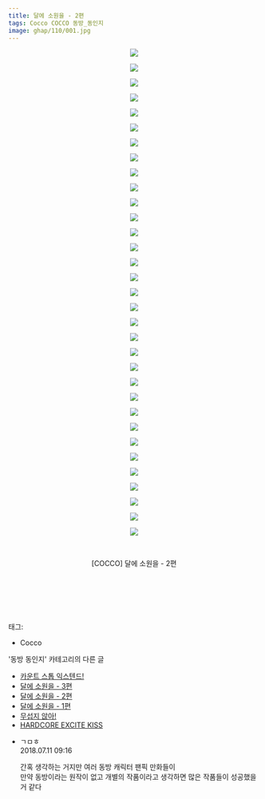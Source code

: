 ```yaml
---
title: 달에 소원을 - 2편
tags: Cocco COCCO 동방_동인지
image: ghap/110/001.jpg
---
```

<div class="article">
<p style="text-align: center; clear: none; float: none;"><img src="{{ site.nasurl }}/ghap/110/001.jpg"/></p>
<p style="text-align: center; clear: none; float: none;"><img src="{{ site.nasurl }}/ghap/110/002.jpg"/></p>
<p style="text-align: center; clear: none; float: none;"><img src="{{ site.nasurl }}/ghap/110/003.jpg"/></p>
<p style="text-align: center; clear: none; float: none;"><img src="{{ site.nasurl }}/ghap/110/004.jpg"/></p>
<p style="text-align: center; clear: none; float: none;"><img src="{{ site.nasurl }}/ghap/110/005.jpg"/></p>
<p style="text-align: center; clear: none; float: none;"><img src="{{ site.nasurl }}/ghap/110/006.jpg"/></p>
<p style="text-align: center; clear: none; float: none;"><img src="{{ site.nasurl }}/ghap/110/007.jpg"/></p>
<p style="text-align: center; clear: none; float: none;"><img src="{{ site.nasurl }}/ghap/110/008.jpg"/></p>
<p style="text-align: center; clear: none; float: none;"><img src="{{ site.nasurl }}/ghap/110/009.jpg"/></p>
<p style="text-align: center; clear: none; float: none;"><img src="{{ site.nasurl }}/ghap/110/010.jpg"/></p>
<p style="text-align: center; clear: none; float: none;"><img src="{{ site.nasurl }}/ghap/110/011.jpg"/></p>
<p style="text-align: center; clear: none; float: none;"><img src="{{ site.nasurl }}/ghap/110/012.jpg"/></p>
<p style="text-align: center; clear: none; float: none;"><img src="{{ site.nasurl }}/ghap/110/013.jpg"/></p>
<p style="text-align: center; clear: none; float: none;"><img src="{{ site.nasurl }}/ghap/110/014.jpg"/></p>
<p style="text-align: center; clear: none; float: none;"><img src="{{ site.nasurl }}/ghap/110/015.jpg"/></p>
<p style="text-align: center; clear: none; float: none;"><img src="{{ site.nasurl }}/ghap/110/016.jpg"/></p>
<p style="text-align: center; clear: none; float: none;"><img src="{{ site.nasurl }}/ghap/110/017.jpg"/></p>
<p style="text-align: center; clear: none; float: none;"><img src="{{ site.nasurl }}/ghap/110/018.jpg"/></p>
<p style="text-align: center; clear: none; float: none;"><img src="{{ site.nasurl }}/ghap/110/019.jpg"/></p>
<p style="text-align: center; clear: none; float: none;"><img src="{{ site.nasurl }}/ghap/110/020.jpg"/></p>
<p style="text-align: center; clear: none; float: none;"><img src="{{ site.nasurl }}/ghap/110/021.jpg"/></p>
<p style="text-align: center; clear: none; float: none;"><img src="{{ site.nasurl }}/ghap/110/022.jpg"/></p>
<p style="text-align: center; clear: none; float: none;"><img src="{{ site.nasurl }}/ghap/110/023.jpg"/></p>
<p style="text-align: center; clear: none; float: none;"><img src="{{ site.nasurl }}/ghap/110/024.jpg"/></p>
<p style="text-align: center; clear: none; float: none;"><img src="{{ site.nasurl }}/ghap/110/025.jpg"/></p>
<p style="text-align: center; clear: none; float: none;"><img src="{{ site.nasurl }}/ghap/110/026.jpg"/></p>
<p style="text-align: center; clear: none; float: none;"><img src="{{ site.nasurl }}/ghap/110/027.jpg"/></p>
<p style="text-align: center; clear: none; float: none;"><img src="{{ site.nasurl }}/ghap/110/028.jpg"/></p>
<p style="text-align: center; clear: none; float: none;"><img src="{{ site.nasurl }}/ghap/110/029.jpg"/></p>
<p style="text-align: center; clear: none; float: none;"><img src="{{ site.nasurl }}/ghap/110/030.jpg"/></p>
<p style="text-align: center; clear: none; float: none;"><img src="{{ site.nasurl }}/ghap/110/031.jpg"/></p>
<p style="text-align: center; clear: none; float: none;"><img src="{{ site.nasurl }}/ghap/110/032.jpg"/></p>
<p style="text-align: center; clear: none; float: none;"><img src="{{ site.nasurl }}/ghap/110/033.jpg"/></p>
<p style="text-align: center; clear: none; float: none;"><br/></p>
<p style="text-align: center; clear: none; float: none;">[COCCO] 달에 소원을 - 2편</p>
<p style="text-align: center; clear: none; float: none;"><br/></p>
<p style="text-align: center; clear: none; float: none;"><br/></p>
<p><br/></p>
</div><div class="tagTrail">
<p>태그: </p>
<ul>
<li>Cocco</li>
</ul>
</div><div class="another">
<p>'동방 동인지' 카테고리의 다른 글</p>
<ul>
<li><a href="/2016-06-18-ghap_112">카운트 스톱 익스텐드!</a></li>
<li><a href="/2016-06-18-ghap_111">달에 소원을 - 3편</a></li>
<li><a href="/2016-06-18-ghap_110">달에 소원을 - 2편</a></li>
<li><a href="/2016-06-18-ghap_109">달에 소원을 - 1편</a></li>
<li><a href="/2016-06-18-ghap_108">무섭지 않아!</a></li>
<li><a href="/2016-06-18-ghap_107">HARDCORE EXCITE KISS</a></li>
</ul>
</div><div class="cb_module cb_fluid">
<div class="cb_wrt cb_profile">
<div class="comment">
<ul>
<li class="cb_thumb_off" id="comment15283927">
<div class="cb_comment_area">
<div class="cb_info_area">
<div class="cb_section">
<span class="cb_nick_name">ㄱㅁㅎ</span>
</div>
<div class="cb_section">
<span class="cb_date">2018.07.11 09:16 </span>
</div>
</div>
<div class="cb_dsc_comment">
<p class="cb_dsc">
											간혹 생각하는 거지만 여러 동방 캐릭터 팬픽 만화들이<br/>
만약 동방이라는 원작이 없고 개별의 작품이라고 생각하면 많은 작품들이 성공했을 거 같다
										</p>
</div>
</div></li>
</ul>
</div>
</div><!-- commentList close -->
</div>